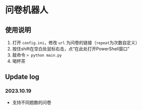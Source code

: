 # 问卷机器人

## 使用说明

1. 打开 `config.ini`，修改 `url` 为问卷的链接（`repeat`为次数自定义）
2. 按住shift在空白处鼠标右击，点“在此处打开PowerShell窗口”
3. 敲命令 ` > python main.py `
4. 喝杯茶


## Update log

### 2023.10.19

- 支持不同题数的问卷